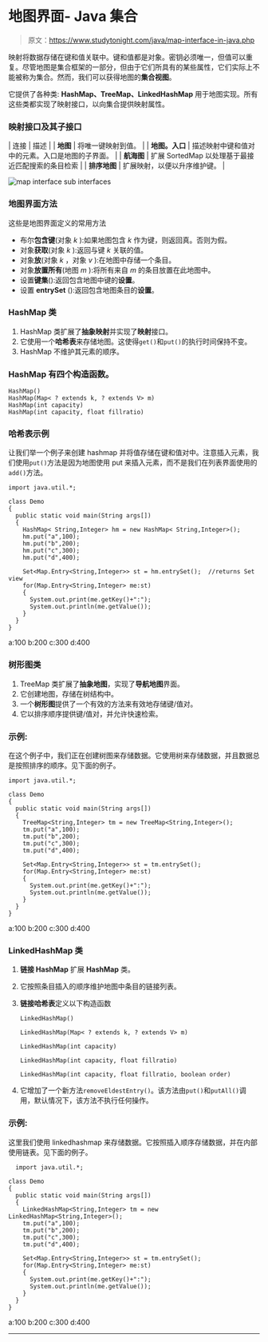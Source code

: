 # 地图界面- Java 集合

> 原文：<https://www.studytonight.com/java/map-interface-in-java.php>

映射将数据存储在键和值关联中。键和值都是对象。密钥必须唯一，但值可以重复。尽管地图是集合框架的一部分，但由于它们所具有的某些属性，它们实际上不能被称为集合。然而，我们可以获得地图的**集合视图**。

它提供了各种类: **HashMap、TreeMap、LinkedHashMap** 用于地图实现。所有这些类都实现了映射接口，以向集合提供映射属性。

### 映射接口及其子接口

| 连接 | 描述 |
| **地图** | 将唯一键映射到值。 |
| **地图。入口** | 描述映射中键和值对中的元素。入口是地图的子界面。 |
| **航海图** | 扩展 SortedMap 以处理基于最接近匹配搜索的条目检索 |
| **排序地图** | 扩展映射，以便以升序维护键。 |

![map interface sub interfaces](../Images/1534777e6f3af1139da9796b4e389fcd.png)

### 地图界面方法

这些是地图界面定义的常用方法

*   布尔**包含键**(对象 *k* ):如果地图包含 *k* 作为键，则返回真。否则为假。
*   对象**获取**(对象 *k* ):返回与键 *k* 关联的值。
*   对象**放**(对象 *k* ，对象 *v* ):在地图中存储一个条目。
*   对象**放置所有**(地图 *m* ):将所有来自 *m* 的条目放置在此地图中。
*   设置**键集**():返回包含地图中键的**设置**。
*   设置 **entrySet** ():返回包含地图条目的**设置**。

### HashMap 类

1.  HashMap 类扩展了**抽象映射**并实现了**映射**接口。
2.  它使用一个**哈希表**来存储地图。这使得`get()`和`put()`的执行时间保持不变。
3.  HashMap 不维护其元素的顺序。

### HashMap 有四个构造函数。

```
HashMap()
HashMap(Map< ? extends k, ? extends V> m)
HashMap(int capacity)
HashMap(int capacity, float fillratio)
```

### 哈希表示例

让我们举一个例子来创建 hashmap 并将值存储在键和值对中。注意插入元素，我们使用`put()`方法是因为地图使用 put 来插入元素，而不是我们在列表界面使用的`add()`方法。

```
import java.util.*;

class Demo
{
  public static void main(String args[])
  {
    HashMap< String,Integer> hm = new HashMap< String,Integer>();
    hm.put("a",100);
    hm.put("b",200);
    hm.put("c",300);
    hm.put("d",400);

    Set<Map.Entry<String,Integer>> st = hm.entrySet();  //returns Set view
    for(Map.Entry<String,Integer> me:st)
    {
      System.out.print(me.getKey()+":");
      System.out.println(me.getValue());
    }
  }
} 
```

a:100 b:200 c:300 d:400

### 树形图类

1.  TreeMap 类扩展了**抽象地图**，实现了**导航地图**界面。
2.  它创建地图，存储在树结构中。
3.  一个**树形图**提供了一个有效的方法来有效地存储键/值对。
4.  它以排序顺序提供键/值对，并允许快速检索。

### 示例:

在这个例子中，我们正在创建树图来存储数据。它使用树来存储数据，并且数据总是按照排序的顺序。见下面的例子。

```
import java.util.*;

class Demo
{
  public static void main(String args[])
  {
    TreeMap<String,Integer> tm = new TreeMap<String,Integer>();
    tm.put("a",100);
    tm.put("b",200);
    tm.put("c",300);
    tm.put("d",400);

    Set<Map.Entry<String,Integer>> st = tm.entrySet();
    for(Map.Entry<String,Integer> me:st)
    {
      System.out.print(me.getKey()+":");
      System.out.println(me.getValue());
    }
  }
} 
```

a:100 b:200 c:300 d:400

### LinkedHashMap 类

1.  **链接 HashMap** 扩展 **HashMap** 类。
2.  它按照条目插入的顺序维护地图中条目的链接列表。
3.  **链接哈希表**定义以下构造函数

    ```
    LinkedHashMap()

    LinkedHashMap(Map< ? extends k, ? extends V> m)

    LinkedHashMap(int capacity)

    LinkedHashMap(int capacity, float fillratio)

    LinkedHashMap(int capacity, float fillratio, boolean order)
    ```

4.  它增加了一个新方法`removeEldestEntry()`。该方法由`put()`和`putAll()`调用，默认情况下，该方法不执行任何操作。

### 示例:

这里我们使用 linkedhashmap 来存储数据。它按照插入顺序存储数据，并在内部使用链表。见下面的例子。

```
  import java.util.*;

class Demo
{
  public static void main(String args[])
  {
    LinkedHashMap<String,Integer> tm = new LinkedHashMap<String,Integer>();
    tm.put("a",100);
    tm.put("b",200);
    tm.put("c",300);
    tm.put("d",400);

    Set<Map.Entry<String,Integer>> st = tm.entrySet();
    for(Map.Entry<String,Integer> me:st)
    {
      System.out.print(me.getKey()+":");
      System.out.println(me.getValue());
    }
  }
} 

```

a:100 b:200 c:300 d:400

* * *